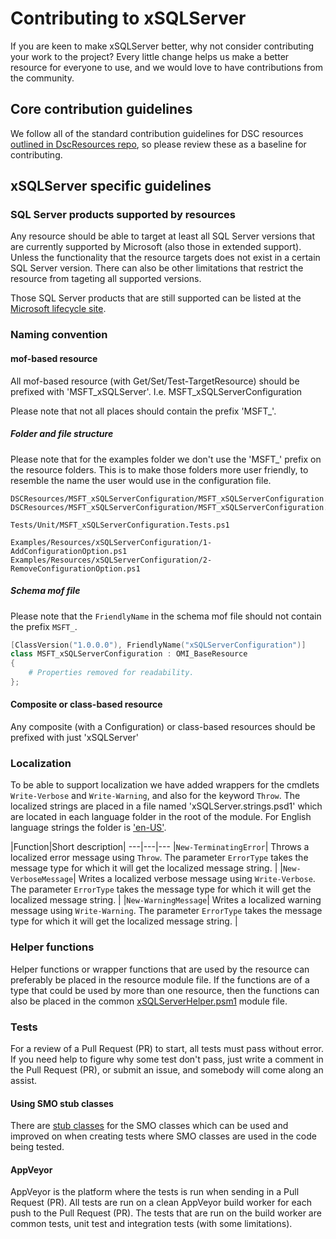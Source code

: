 # Contributing to xSQLServer

If you are keen to make xSQLServer better, why not consider contributing your work to the project? Every little change helps us make a better resource for everyone to use, and we would love to have contributions from the community.

## Core contribution guidelines

We follow all of the standard contribution guidelines for DSC resources [outlined in DscResources repo](https://github.com/PowerShell/DscResources/blob/master/CONTRIBUTING.md), so please review these as a baseline for contributing.

## xSQLServer specific guidelines

### SQL Server products supported by resources

Any resource should be able to target at least all SQL Server versions that are currently supported by Microsoft (also those in extended support).
Unless the functionality that the resource targets does not exist in a certain SQL Server version.
There can also be other limitations that restrict the resource from tageting all supported versions.

Those SQL Server products that are still supported can be listed at the [Microsoft lifecycle site](https://support.microsoft.com/en-us/lifecycle/search?alpha=SQL%20Server).

### Naming convention

#### mof-based resource

All mof-based resource (with Get/Set/Test-TargetResource) should be prefixed with 'MSFT_xSQLServer'. I.e. MSFT_xSQLServerConfiguration

Please note that not all places should contain the prefix 'MSFT_'.

##### Folder and file structure

Please note that for the examples folder we don't use the 'MSFT_' prefix on the resource folders.
This is to make those folders more user friendly, to resemble the name the user would use in the configuration file.

```Text
DSCResources/MSFT_xSQLServerConfiguration/MSFT_xSQLServerConfiguration.psm1
DSCResources/MSFT_xSQLServerConfiguration/MSFT_xSQLServerConfiguration.schema.mof

Tests/Unit/MSFT_xSQLServerConfiguration.Tests.ps1

Examples/Resources/xSQLServerConfiguration/1-AddConfigurationOption.ps1
Examples/Resources/xSQLServerConfiguration/2-RemoveConfigurationOption.ps1
```

##### Schema mof file

Please note that the `FriendlyName` in the schema mof file should not contain the prefix `MSFT_`.

```powershell
[ClassVersion("1.0.0.0"), FriendlyName("xSQLServerConfiguration")]
class MSFT_xSQLServerConfiguration : OMI_BaseResource
{
    # Properties removed for readability.
};
```

#### Composite or class-based resource

Any composite (with a Configuration) or class-based resources should be prefixed with just 'xSQLServer'

### Localization

To be able to support localization we have added wrappers for the cmdlets `Write-Verbose` and `Write-Warning`, and also for the keyword `Throw`.
The localized strings are placed in a file named 'xSQLServer.strings.psd1' which are located in each language folder in the root of the module. For English language strings the folder is ['en-US'](https://github.com/PowerShell/xSQLServer/blob/dev/en-US).

|Function|Short description|
---|---|---
|`New-TerminatingError`| Throws a localized error message using `Throw`. The parameter `ErrorType` takes the message type for which it will get the localized message string. |
|`New-VerboseMessage`| Writes a localized verbose message using `Write-Verbose`. The parameter `ErrorType` takes the message type for which it will get the localized message string. |
|`New-WarningMessage`| Writes a localized warning message using `Write-Warning`. The parameter `ErrorType` takes the message type for which it will get the localized message string. |

### Helper functions

Helper functions or wrapper functions that are used by the resource can preferably be placed in the resource module file. If the functions are of a type that could be used by more than
one resource, then the functions can also be placed in the common [xSQLServerHelper.psm1](https://github.com/PowerShell/xSQLServer/blob/dev/xSQLServerHelper.psm1) module file.

### Tests

For a review of a Pull Request (PR) to start, all tests must pass without error. If you need help to figure why some test don't pass, just write a comment in the Pull Request (PR), or submit an issue, and somebody will come along an assist.

#### Using SMO stub classes

There are [stub classes](https://github.com/PowerShell/xSQLServer/blob/dev/Tests/Unit/Stubs/SMO.cs) for the SMO classes which can be used and improved on when creating tests where SMO classes are used in the code being tested.

#### AppVeyor

AppVeyor is the platform where the tests is run when sending in a Pull Request (PR). All tests are run on a clean AppVeyor build worker for each push to the Pull Request (PR).
The tests that are run on the build worker are common tests, unit test and integration tests (with some limitations).
